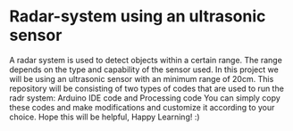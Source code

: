 # Radar-system using an ultrasonic sensor

A radar system is used to detect objects within a certain range. 
The range depends on the type and capability of the sensor used. 
In this project we will be using an ultrasonic sensor with an minimum range of 20cm.
This repository will be consisting of two types of codes that are used to run the radr system: Arduino IDE code and Processing code
You can simply copy these codes and make modifications and customize it according to your choice.
Hope this will be helpful, Happy Learning! :)
